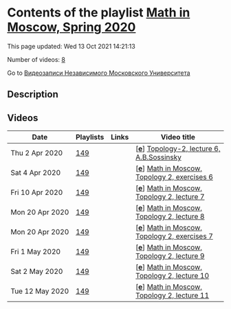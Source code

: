 # Contents of the playlist [Math in Moscow, Spring 2020](https://www.youtube.com/playlist?list=PLp9ABVh6_x4H_lOD31b__4h5ATH_tnCPr)

This page updated: Wed 13 Oct 2021 14:21:13

Number of videos: [8](#videos)

Go to [Видеозаписи Независимого Московского Университета](../README.md)

## Description



## Videos

|Date|Playlists|Links|Video title|
|---|---|---|---|
| Thu&nbsp;2&nbsp;Apr&nbsp;2020 | [149](../playlists/149 "Math in Moscow, Spring 2020") |  | [[**e**](https://studio.youtube.com/video/f_ukcuYIZvc/edit "Edit")] [Topology-2, lecture 6, A.B.Sossinsky](https://www.youtube.com/watch?v=f_ukcuYIZvc&list=PLp9ABVh6_x4H_lOD31b__4h5ATH_tnCPr) |
| Sat&nbsp;4&nbsp;Apr&nbsp;2020 | [149](../playlists/149 "Math in Moscow, Spring 2020") |  | [[**e**](https://studio.youtube.com/video/nGOixmD12Yk/edit "Edit")] [Math in Moscow, Topology 2, exercises 6](https://www.youtube.com/watch?v=nGOixmD12Yk&list=PLp9ABVh6_x4H_lOD31b__4h5ATH_tnCPr) |
| Fri&nbsp;10&nbsp;Apr&nbsp;2020 | [149](../playlists/149 "Math in Moscow, Spring 2020") |  | [[**e**](https://studio.youtube.com/video/SrMQUOruAyE/edit "Edit")] [Math in Moscow, Topology 2, lecture 7](https://www.youtube.com/watch?v=SrMQUOruAyE&list=PLp9ABVh6_x4H_lOD31b__4h5ATH_tnCPr) |
| Mon&nbsp;20&nbsp;Apr&nbsp;2020 | [149](../playlists/149 "Math in Moscow, Spring 2020") |  | [[**e**](https://studio.youtube.com/video/iElALhHgP7E/edit "Edit")] [Math in Moscow, Topology 2, lecture 8](https://www.youtube.com/watch?v=iElALhHgP7E&list=PLp9ABVh6_x4H_lOD31b__4h5ATH_tnCPr) |
| Mon&nbsp;20&nbsp;Apr&nbsp;2020 | [149](../playlists/149 "Math in Moscow, Spring 2020") |  | [[**e**](https://studio.youtube.com/video/ZTZLJw-472A/edit "Edit")] [Math in Moscow, Topology 2, exercises 7](https://www.youtube.com/watch?v=ZTZLJw-472A&list=PLp9ABVh6_x4H_lOD31b__4h5ATH_tnCPr) |
| Fri&nbsp;1&nbsp;May&nbsp;2020 | [149](../playlists/149 "Math in Moscow, Spring 2020") |  | [[**e**](https://studio.youtube.com/video/zx-7zOsaZO4/edit "Edit")] [Math in Moscow, Topology 2, lecture 9](https://www.youtube.com/watch?v=zx-7zOsaZO4&list=PLp9ABVh6_x4H_lOD31b__4h5ATH_tnCPr) |
| Sat&nbsp;2&nbsp;May&nbsp;2020 | [149](../playlists/149 "Math in Moscow, Spring 2020") |  | [[**e**](https://studio.youtube.com/video/UOQAEzwSE3E/edit "Edit")] [Math in Moscow, Topology 2, lecture 10](https://www.youtube.com/watch?v=UOQAEzwSE3E&list=PLp9ABVh6_x4H_lOD31b__4h5ATH_tnCPr) |
| Tue&nbsp;12&nbsp;May&nbsp;2020 | [149](../playlists/149 "Math in Moscow, Spring 2020") |  | [[**e**](https://studio.youtube.com/video/2GwSB1IXhRk/edit "Edit")] [Math in Moscow, Topology 2, lecture 11](https://www.youtube.com/watch?v=2GwSB1IXhRk&list=PLp9ABVh6_x4H_lOD31b__4h5ATH_tnCPr) |
